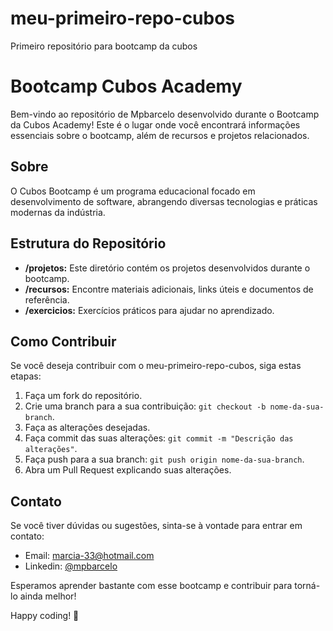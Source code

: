 # meu-primeiro-repo-cubos
Primeiro repositório para bootcamp da cubos

# Bootcamp Cubos Academy

Bem-vindo ao repositório de Mpbarcelo desenvolvido durante o Bootcamp da Cubos Academy! Este é o lugar onde você encontrará informações essenciais sobre o bootcamp, além de recursos e projetos relacionados.

## Sobre

O Cubos Bootcamp é um programa educacional focado em desenvolvimento de software, abrangendo diversas tecnologias e práticas modernas da indústria.

## Estrutura do Repositório

- **/projetos:** Este diretório contém os projetos desenvolvidos durante o bootcamp.
- **/recursos:** Encontre materiais adicionais, links úteis e documentos de referência.
- **/exercicios:** Exercícios práticos para ajudar no aprendizado.

## Como Contribuir

Se você deseja contribuir com o meu-primeiro-repo-cubos, siga estas etapas:

1. Faça um fork do repositório.
2. Crie uma branch para a sua contribuição: `git checkout -b nome-da-sua-branch`.
3. Faça as alterações desejadas.
4. Faça commit das suas alterações: `git commit -m "Descrição das alterações"`.
5. Faça push para a sua branch: `git push origin nome-da-sua-branch`.
6. Abra um Pull Request explicando suas alterações.

## Contato

Se você tiver dúvidas ou sugestões, sinta-se à vontade para entrar em contato:

- Email: marcia-33@hotmail.com
- Linkedin: [@mpbarcelo](https://www.linkedin.com/in/mpbarcelo/)

Esperamos aprender bastante com esse bootcamp e contribuir para torná-lo ainda melhor!

Happy coding! 🚀

